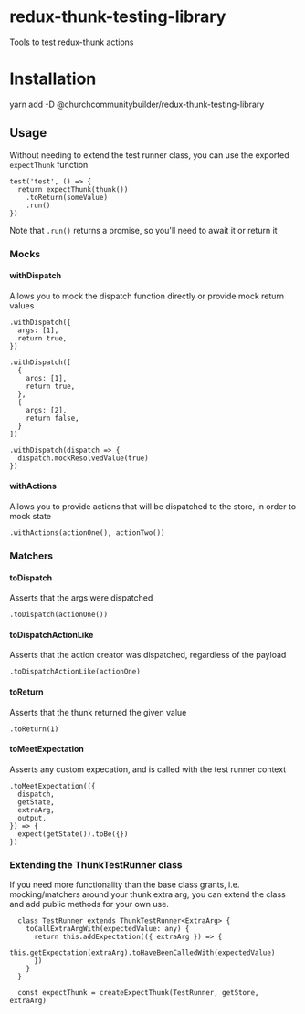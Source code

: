 # redux-thunk-testing-library
Tools to test redux-thunk actions

# Installation
yarn add -D @churchcommunitybuilder/redux-thunk-testing-library

## Usage
Without needing to extend the test runner class, you can use the exported `expectThunk` function

```
test('test', () => {
  return expectThunk(thunk())
    .toReturn(someValue)
    .run()
})
```

Note that `.run()` returns a promise, so you'll need to await it or return it

### Mocks

#### withDispatch
Allows you to mock the dispatch function directly or provide mock return values

```
.withDispatch({
  args: [1],
  return true,
})

.withDispatch([
  {
    args: [1],
    return true,
  },
  {
    args: [2],
    return false,
  }
])

.withDispatch(dispatch => {
  dispatch.mockResolvedValue(true)
})
```

#### withActions
Allows you to provide actions that will be dispatched to the store, in order to mock state

```
.withActions(actionOne(), actionTwo())
```

### Matchers

#### toDispatch
Asserts that the args were dispatched

```
.toDispatch(actionOne())
```

#### toDispatchActionLike
Asserts that the action creator was dispatched, regardless of the payload

```
.toDispatchActionLike(actionOne)
```

#### toReturn
Asserts that the thunk returned the given value

```
.toReturn(1)
```

#### toMeetExpectation
Asserts any custom expecation, and is called with the test runner context

```
.toMeetExpectation(({
  dispatch,
  getState,
  extraArg,
  output,
}) => {
  expect(getState()).toBe({})
})
```

### Extending the ThunkTestRunner class
If you need more functionality than the base class grants, i.e. mocking/matchers around your thunk extra arg,
you can extend the class and add public methods for your own use.

```
  class TestRunner extends ThunkTestRunner<ExtraArg> {
    toCallExtraArgWith(expectedValue: any) {
      return this.addExpectation(({ extraArg }) => {
        this.getExpectation(extraArg).toHaveBeenCalledWith(expectedValue)
      })
    }
  }

  const expectThunk = createExpectThunk(TestRunner, getStore, extraArg)
```
